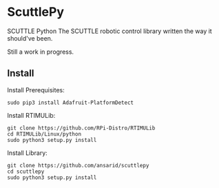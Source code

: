 # ScuttlePy
SCUTTLE Python
The SCUTTLE robotic control library written the way it should've been.

Still a work in progress.

## Install
Install Prerequisites:
```
sudo pip3 install Adafruit-PlatformDetect
```
Install RTIMULib:
```
git clone https://github.com/RPi-Distro/RTIMULib
cd RTIMULib/Linux/python
sudo python3 setup.py install
```
Install Library:
```
git clone https://github.com/ansarid/scuttlepy
cd scuttlepy
sudo python3 setup.py install
```
